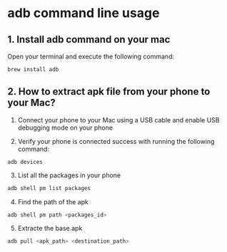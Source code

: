 # adb command line usage



## 1. Install adb command on your mac

Open your terminal and execute the following command:

```sh
brew install adb
```



## 2. How to extract apk file from your phone to your Mac?

1. Connect your phone to your Mac using a USB cable and enable USB debugging mode on your phone



2. Verify your phone is connected success with running the following command:

```shell
adb devices
```



3. List all the packages in your phone

```sh
adb shell pm list packages
```



4. Find the path of the apk

```sh
adb shell pm path <packages_id>
```



5. Extracte the base.apk

```sh
adb pull <apk_path> <destination_path>
```

